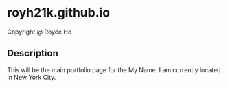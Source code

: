 # royh21k.github.io
Copyright @ Royce Ho
## Description
This will be the main portfolio page for the My Name. I am
currently located in New York City.
